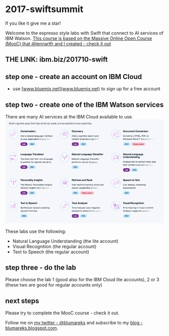 # 2017-swiftsummit
If you like it give me a star!

Welcome to the espresso style labs with Swift that connect to AI services of IBM Watson.
[This course is based on the Massive Online Open Course (MooC) that @lennartfr and I created - check it out](https://developer.ibm.com/courses/all/create-swift-mobile-apps-ibm-watson-services/)

## THE LINK: ibm.biz/201710-swift

## step one - create an account on IBM Cloud
- use [www.bluemix.net](www.bluemix.net) to sign up for a free account

## step two - create one of the IBM Watson services

There are many AI services at the IBM Cloud available to use.
![](watson.png)

These labs use the following:
- Natural Language Understanding (the lite account)
- Visual Recognition (the regular account)
- Text to Speech (the regular account)

## step three - do the lab
Please choose the lab 1 (good also for the IBM Cloud lite accounts), 2 or 3 (these two are good for regular accounts only)

## next steps
Please try to complete the MooC course - check it out.

Follow me on [my twitter - @blumareks](https://twitter.com/blumareks) and subscribe to my [blog - blumareks.blogspot.com](http://blumareks.blogspot.com/).

